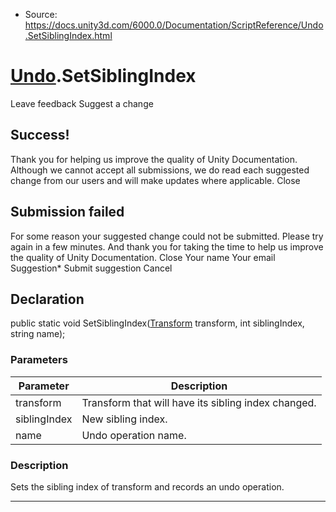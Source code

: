 * Source: https://docs.unity3d.com/6000.0/Documentation/ScriptReference/Undo.SetSiblingIndex.html

#  [Undo](https://docs.unity3d.com/6000.0/Documentation/ScriptReference/Undo.html).SetSiblingIndex
Leave feedback
Suggest a change
## Success!
Thank you for helping us improve the quality of Unity Documentation. Although we cannot accept all submissions, we do read each suggested change from our users and will make updates where applicable.
Close
## Submission failed
For some reason your suggested change could not be submitted. Please <a>try again</a> in a few minutes. And thank you for taking the time to help us improve the quality of Unity Documentation.
Close
Your name Your email Suggestion* Submit suggestion
Cancel
## Declaration
public static void SetSiblingIndex([Transform](https://docs.unity3d.com/6000.0/Documentation/ScriptReference/Transform.html) transform, int siblingIndex, string name); 
### Parameters
Parameter | Description  
---|---  
transform | Transform that will have its sibling index changed.  
siblingIndex | New sibling index.  
name | Undo operation name.  
### Description
Sets the sibling index of transform and records an undo operation.
* * *
